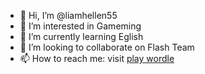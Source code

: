 - 👋 Hi, I’m @liamhellen55
- 👀 I’m interested in Gameming
- 🌱 I’m currently learning Eglish
- 💞️ I’m looking to collaborate on Flash Team
- 📫 How to reach me: visit <a href="https://wordleplay.io/">play wordle</a>

<!---
liamhellen55/liamhellen55 is a ✨ special ✨ repository because its `README.md` (this file) appears on your GitHub profile.
You can click the Preview link to take a look at your changes.
--->
